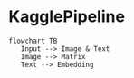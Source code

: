 # KagglePipeline
```mermaid
flowchart TB
   Input --> Image & Text
   Image --> Matrix
   Text --> Embedding 
```
